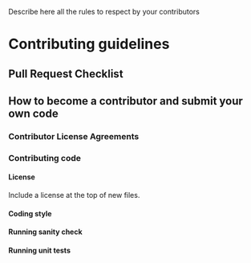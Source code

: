 Describe here all the rules to respect by your contributors

# Contributing guidelines

## Pull Request Checklist

## How to become a contributor and submit your own code

### Contributor License Agreements

### Contributing code

#### License

Include a license at the top of new files.

#### Coding style

#### Running sanity check

#### Running unit tests


